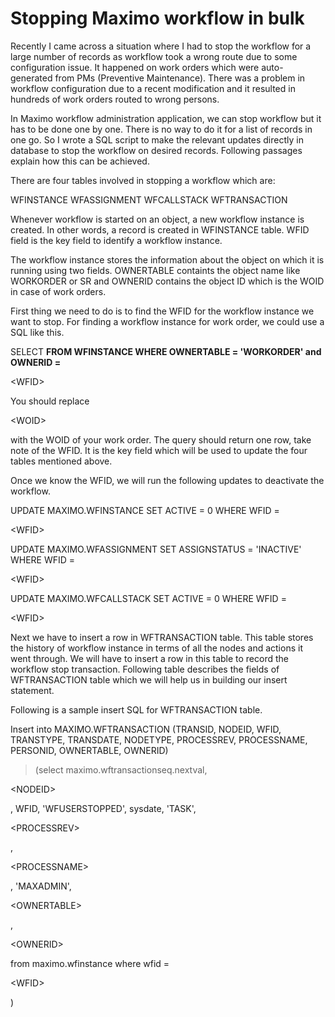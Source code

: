 # Stopping Maximo workflow in bulk #



Recently I came across a situation where I had to stop the workflow for a large number of records as workflow took a wrong route due to some configuration issue. It happened on work orders which were auto-generated from PMs (Preventive Maintenance). There was a problem in workflow configuration due to a recent modification and it resulted in hundreds of work orders routed to wrong persons.

In Maximo workflow administration application, we can stop workflow but it has to be done one by one. There is no way to do it for a list of records in one go. So I wrote a SQL script to make the relevant updates directly in database to stop the workflow on desired records. Following passages explain how this can be achieved.

There are four tables involved in stopping a workflow which are:

WFINSTANCE
WFASSIGNMENT
WFCALLSTACK
WFTRANSACTION

Whenever workflow is started on an object, a new workflow instance is created. In other words, a record is created in WFINSTANCE table. WFID field is the key field to identify a workflow instance.

The workflow instance stores the information about the object on which it is running using two fields. OWNERTABLE containts the object name like WORKORDER or SR and OWNERID contains the object ID which is the WOID in case of work orders.

First thing we need to do is to find the WFID for the workflow instance we want to stop. For finding a workflow instance for work order, we could use a SQL like this.

SELECT **FROM WFINSTANCE WHERE OWNERTABLE = 'WORKORDER' and OWNERID =**

&lt;WFID&gt;



You should replace 

&lt;WOID&gt;

 with the WOID of your work order. The query should return one row, take note of the WFID. It is the key field which will be used to update the four tables mentioned above.

Once we know the WFID, we will run the following updates to deactivate the workflow.


UPDATE MAXIMO.WFINSTANCE SET ACTIVE = 0 WHERE WFID = 

&lt;WFID&gt;



UPDATE MAXIMO.WFASSIGNMENT SET ASSIGNSTATUS = 'INACTIVE' WHERE WFID = 

&lt;WFID&gt;



UPDATE MAXIMO.WFCALLSTACK SET ACTIVE = 0 WHERE WFID = 

&lt;WFID&gt;



Next we have to insert a row in WFTRANSACTION table. This table stores the history of workflow instance in terms of all the nodes and actions it went through. We will have to insert a row in this table to record the workflow stop transaction. Following table describes the fields of WFTRANSACTION table which we will help us in building our insert statement.


Following is a sample insert SQL for WFTRANSACTION table.

Insert into MAXIMO.WFTRANSACTION   (TRANSID, NODEID, WFID, TRANSTYPE, TRANSDATE, NODETYPE, PROCESSREV, PROCESSNAME, PERSONID, OWNERTABLE, OWNERID)
> (select maximo.wftransactionseq.nextval, 

&lt;NODEID&gt;

, WFID, 'WFUSERSTOPPED',  sysdate, 'TASK', 

&lt;PROCESSREV&gt;

, 

&lt;PROCESSNAME&gt;

, 'MAXADMIN', 

&lt;OWNERTABLE&gt;

, 

&lt;OWNERID&gt;

  from maximo.wfinstance where wfid = 

&lt;WFID&gt;

 )